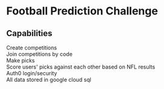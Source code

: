 # Football Prediction Challenge

## Capabilities
Create competitions  
Join competitions by code  
Make picks  
Score users' picks against each other based on NFL results  
Auth0 login/security  
All data stored in google cloud sql  
